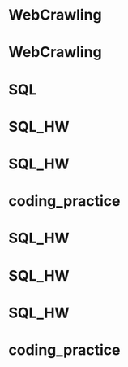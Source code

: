 # WebCrawling
# WebCrawling
# SQL
# SQL_HW
# SQL_HW
# coding_practice
# SQL_HW
# SQL_HW
# SQL_HW
# coding_practice
